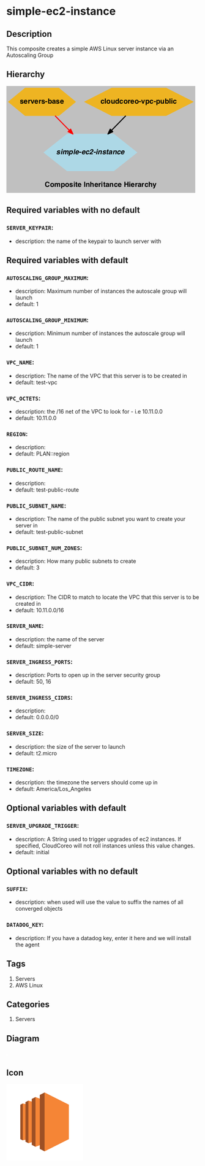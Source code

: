 simple-ec2-instance
============================



## Description
This composite creates a simple AWS Linux server instance via an Autoscaling Group


## Hierarchy
![composite inheritance hierarchy](https://raw.githubusercontent.com/CloudCoreo/simple-ec2-instance/master/images/hierarchy.png "composite inheritance hierarchy")



## Required variables with no default

### `SERVER_KEYPAIR`:
  * description: the name of the keypair to launch server with


## Required variables with default

### `AUTOSCALING_GROUP_MAXIMUM`:
  * description: Maximum number of instances the autoscale group will launch
  * default: 1

### `AUTOSCALING_GROUP_MINIMUM`:
  * description: Minimum number of instances the autoscale group will launch
  * default: 1

### `VPC_NAME`:
  * description: The name of the VPC that this server is to be created in
  * default: test-vpc

### `VPC_OCTETS`:
  * description: the /16 net of the VPC to look for - i.e 10.11.0.0
  * default: 10.11.0.0


### `REGION`:
  * description: 
  * default: PLAN::region


### `PUBLIC_ROUTE_NAME`:
  * description: 
  * default: test-public-route

### `PUBLIC_SUBNET_NAME`:
  * description: The name of the public subnet you want to create your server in
  * default: test-public-subnet

### `PUBLIC_SUBNET_NUM_ZONES`:
  * description: How many public subnets to create
  * default: 3

### `VPC_CIDR`:
  * description: The CIDR to match to locate the VPC that this server is to be created in
  * default: 10.11.0.0/16

### `SERVER_NAME`:
  * description: the name of the server
  * default: simple-server


### `SERVER_INGRESS_PORTS`:
  * description: Ports to open up in the server security group
  * default: 50, 16

### `SERVER_INGRESS_CIDRS`:
  * description: 
  * default: 0.0.0.0/0

### `SERVER_SIZE`:
  * description: the size of the server to launch
  * default: t2.micro


### `TIMEZONE`:
  * description: the timezone the servers should come up in
  * default: America/Los_Angeles


## Optional variables with default

### `SERVER_UPGRADE_TRIGGER`:
  * description: A String used to trigger upgrades of ec2 instances. If specified, CloudCoreo will not roll instances unless this value changes.
  * default: initial



## Optional variables with no default

### `SUFFIX`:
  * description: when used will use the value to suffix the names of all converged objects

### `DATADOG_KEY`:
  * description: If you have a datadog key, enter it here and we will install the agent

## Tags
1. Servers
1. AWS Linux


## Categories
1. Servers



## Diagram
![diagram](https://raw.githubusercontent.com/CloudCoreo/simple-ec2-instance/master/images/diagram.png "diagram")


## Icon
![icon](https://raw.githubusercontent.com/CloudCoreo/simple-ec2-instance/master/images/icon.png "icon")

